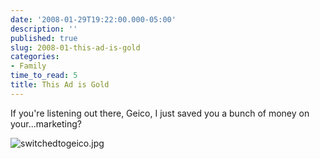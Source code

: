 ```yaml
---
date: '2008-01-29T19:22:00.000-05:00'
description: ''
published: true
slug: 2008-01-this-ad-is-gold
categories:
- Family
time_to_read: 5
title: This Ad is Gold
---
```


If you're listening out there, Geico, I just saved you a bunch of money on your...marketing?

![switchedtogeico.jpg](switchedtogeico.jpg)</a>